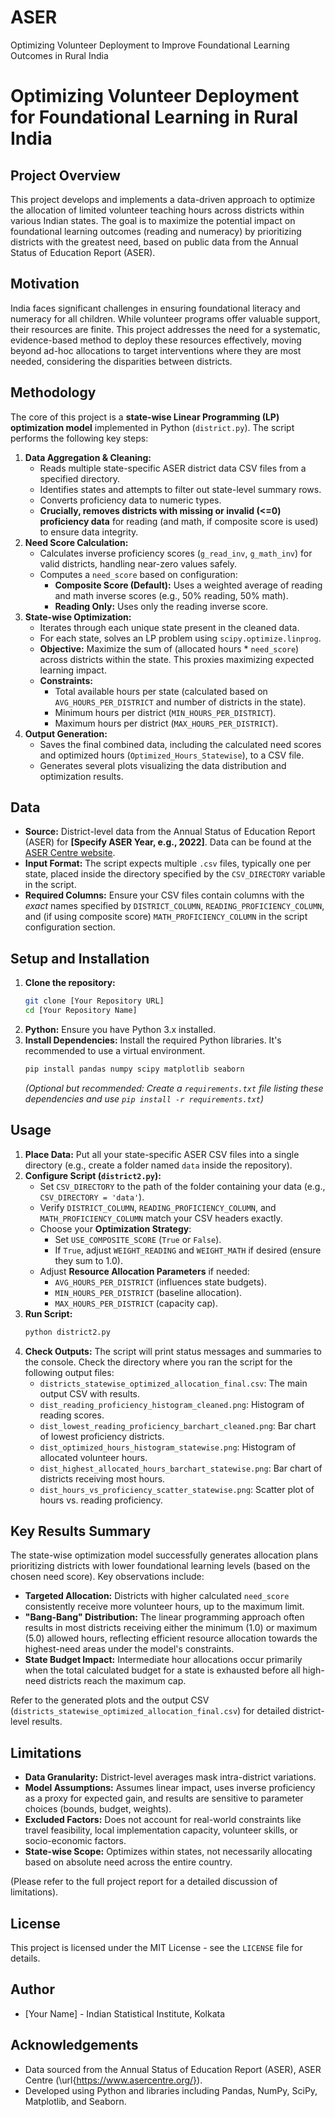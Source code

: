 # ASER
Optimizing Volunteer Deployment to Improve Foundational Learning Outcomes in Rural India

# Optimizing Volunteer Deployment for Foundational Learning in Rural India

## Project Overview

This project develops and implements a data-driven approach to optimize the allocation of limited volunteer teaching hours across districts within various Indian states. The goal is to maximize the potential impact on foundational learning outcomes (reading and numeracy) by prioritizing districts with the greatest need, based on public data from the Annual Status of Education Report (ASER).

## Motivation

India faces significant challenges in ensuring foundational literacy and numeracy for all children. While volunteer programs offer valuable support, their resources are finite. This project addresses the need for a systematic, evidence-based method to deploy these resources effectively, moving beyond ad-hoc allocations to target interventions where they are most needed, considering the disparities between districts.

## Methodology

The core of this project is a **state-wise Linear Programming (LP) optimization model** implemented in Python (`district.py`). The script performs the following key steps:

1.  **Data Aggregation & Cleaning:**
    *   Reads multiple state-specific ASER district data CSV files from a specified directory.
    *   Identifies states and attempts to filter out state-level summary rows.
    *   Converts proficiency data to numeric types.
    *   **Crucially, removes districts with missing or invalid (<=0) proficiency data** for reading (and math, if composite score is used) to ensure data integrity.
2.  **Need Score Calculation:**
    *   Calculates inverse proficiency scores (`g_read_inv`, `g_math_inv`) for valid districts, handling near-zero values safely.
    *   Computes a `need_score` based on configuration:
        *   **Composite Score (Default):** Uses a weighted average of reading and math inverse scores (e.g., 50% reading, 50% math).
        *   **Reading Only:** Uses only the reading inverse score.
3.  **State-wise Optimization:**
    *   Iterates through each unique state present in the cleaned data.
    *   For each state, solves an LP problem using `scipy.optimize.linprog`.
    *   **Objective:** Maximize the sum of (allocated hours * `need_score`) across districts within the state. This proxies maximizing expected learning impact.
    *   **Constraints:**
        *   Total available hours per state (calculated based on `AVG_HOURS_PER_DISTRICT` and number of districts in the state).
        *   Minimum hours per district (`MIN_HOURS_PER_DISTRICT`).
        *   Maximum hours per district (`MAX_HOURS_PER_DISTRICT`).
4.  **Output Generation:**
    *   Saves the final combined data, including the calculated need scores and optimized hours (`Optimized_Hours_Statewise`), to a CSV file.
    *   Generates several plots visualizing the data distribution and optimization results.

## Data

*   **Source:** District-level data from the Annual Status of Education Report (ASER) for **[Specify ASER Year, e.g., 2022]**. Data can be found at the [ASER Centre website](https://www.asercentre.org/).
*   **Input Format:** The script expects multiple `.csv` files, typically one per state, placed inside the directory specified by the `CSV_DIRECTORY` variable in the script.
*   **Required Columns:** Ensure your CSV files contain columns with the *exact* names specified by `DISTRICT_COLUMN`, `READING_PROFICIENCY_COLUMN`, and (if using composite score) `MATH_PROFICIENCY_COLUMN` in the script configuration section.

## Setup and Installation

1.  **Clone the repository:**
    ```bash
    git clone [Your Repository URL]
    cd [Your Repository Name]
    ```
2.  **Python:** Ensure you have Python 3.x installed.
3.  **Install Dependencies:** Install the required Python libraries. It's recommended to use a virtual environment.
    ```bash
    pip install pandas numpy scipy matplotlib seaborn
    ```
    *(Optional but recommended: Create a `requirements.txt` file listing these dependencies and use `pip install -r requirements.txt`)*

## Usage

1.  **Place Data:** Put all your state-specific ASER CSV files into a single directory (e.g., create a folder named `data` inside the repository).
2.  **Configure Script (`district2.py`):**
    *   Set `CSV_DIRECTORY` to the path of the folder containing your data (e.g., `CSV_DIRECTORY = 'data'`).
    *   Verify `DISTRICT_COLUMN`, `READING_PROFICIENCY_COLUMN`, and `MATH_PROFICIENCY_COLUMN` match your CSV headers exactly.
    *   Choose your **Optimization Strategy**:
        *   Set `USE_COMPOSITE_SCORE` (`True` or `False`).
        *   If `True`, adjust `WEIGHT_READING` and `WEIGHT_MATH` if desired (ensure they sum to 1.0).
    *   Adjust **Resource Allocation Parameters** if needed:
        *   `AVG_HOURS_PER_DISTRICT` (influences state budgets).
        *   `MIN_HOURS_PER_DISTRICT` (baseline allocation).
        *   `MAX_HOURS_PER_DISTRICT` (capacity cap).
3.  **Run Script:**
    ```bash
    python district2.py
    ```
4.  **Check Outputs:** The script will print status messages and summaries to the console. Check the directory where you ran the script for the following output files:
    *   `districts_statewise_optimized_allocation_final.csv`: The main output CSV with results.
    *   `dist_reading_proficiency_histogram_cleaned.png`: Histogram of reading scores.
    *   `dist_lowest_reading_proficiency_barchart_cleaned.png`: Bar chart of lowest proficiency districts.
    *   `dist_optimized_hours_histogram_statewise.png`: Histogram of allocated volunteer hours.
    *   `dist_highest_allocated_hours_barchart_statewise.png`: Bar chart of districts receiving most hours.
    *   `dist_hours_vs_proficiency_scatter_statewise.png`: Scatter plot of hours vs. reading proficiency.

## Key Results Summary

The state-wise optimization model successfully generates allocation plans prioritizing districts with lower foundational learning levels (based on the chosen need score). Key observations include:

*   **Targeted Allocation:** Districts with higher calculated `need_score` consistently receive more volunteer hours, up to the maximum limit.
*   **"Bang-Bang" Distribution:** The linear programming approach often results in most districts receiving either the minimum (1.0) or maximum (5.0) allowed hours, reflecting efficient resource allocation towards the highest-need areas under the model's constraints.
*   **State Budget Impact:** Intermediate hour allocations occur primarily when the total calculated budget for a state is exhausted before all high-need districts reach the maximum cap.

Refer to the generated plots and the output CSV (`districts_statewise_optimized_allocation_final.csv`) for detailed district-level results.

## Limitations

*   **Data Granularity:** District-level averages mask intra-district variations.
*   **Model Assumptions:** Assumes linear impact, uses inverse proficiency as a proxy for expected gain, and results are sensitive to parameter choices (bounds, budget, weights).
*   **Excluded Factors:** Does not account for real-world constraints like travel feasibility, local implementation capacity, volunteer skills, or socio-economic factors.
*   **State-wise Scope:** Optimizes within states, not necessarily allocating based on absolute need across the entire country.

(Please refer to the full project report for a detailed discussion of limitations).

## License

This project is licensed under the MIT License - see the `LICENSE` file for details.

## Author

*   [Your Name] - Indian Statistical Institute, Kolkata

## Acknowledgements

*   Data sourced from the Annual Status of Education Report (ASER), ASER Centre (\url{https://www.asercentre.org/}).
*   Developed using Python and libraries including Pandas, NumPy, SciPy, Matplotlib, and Seaborn.

